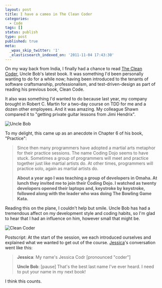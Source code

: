 ```yaml
---
layout: post
title: I have a cameo in The Clean Coder
categories:
  - Code
tags: []
status: publish
type: post
published: true
meta:
  _wpas_skip_twitter: '1'
  _elasticsearch_indexed_on: '2011-11-04 17:43:30'
---
```


On my way back from India, I finally had a chance to read <a href="http://www.amazon.com/gp/product/0137081073/ref=pd_lpo_k2_dp_sr_1?pf_rd_p=486539851&amp;pf_rd_s=lpo-top-stripe-1&amp;pf_rd_t=201&amp;pf_rd_i=0132350882&amp;pf_rd_m=ATVPDKIKX0DER&amp;pf_rd_r=0T5SQJEBB1E869YQFG4E">The Clean Coder</a>, Uncle Bob's latest book. It was something I'd been personally wanting to do for a while now; having been introduced to the tenants of software craftsmanship, professionalism, and test-driven-design as part of reading his previous book, Clean Code.

It also was something I'd wanted to do because last year, my company brought in Robert C. Martin for a two-day course on TDD for me and a dozen other employees. And it was amazing. My colleague Shawn compared it to "getting private guitar lessons from Jimi Hendrix".

![Uncle Bob](/content/images/img_0660.jpg)

To my delight, this came up as an anecdote in Chapter 6 of his book, "Practice":

<blockquote>Since then many programmers have adopted a martial arts metaphor for their practice sessions. The name Coding Dojo seems to have stuck. Sometimes a group of programmers will meet and practice together just like martial artists do. At other times, programmers will practice solo, again as martial artists do.

<strong>About a year ago I was teaching a group of developers in Omaha. At lunch they invited me to join their Coding Dojo. I watched as twenty developers opened their laptops and, keystroke by keystroke, followed along with the leader who was doing The Bowling Game Kata.</strong></blockquote>
Reading this on the plane, I couldn't help but smile. Uncle Bob has had a tremendous affect on my development style and coding habits, so I'm glad to hear that I had an influence on him, however small that might be.

![Clean Coder](/content/images/img_20111027_171005.jpg)

Postscript: At the start of the session, we each introduced ourselves and explained what we wanted to get out of the course. <a href="http://twitter.com/JCake09">Jessica</a>'s conversation went like this:

<blockquote><strong>Jessica</strong>: My name's Jessica Codr [pronounced "coder"]

<strong>Uncle Bob</strong>: [pause] That's the best last name I've ever heard. I need to put your name in my next book!</blockquote>
I think this counts.
